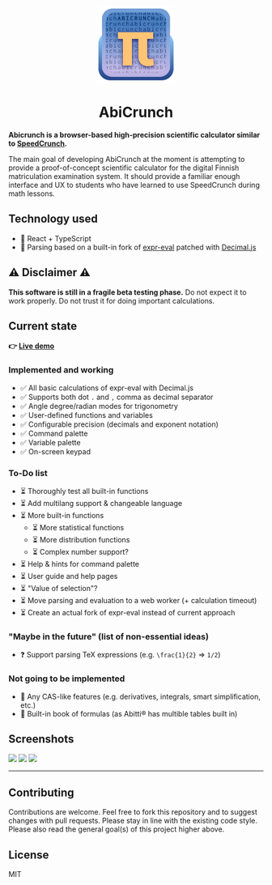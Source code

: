<p align="center" width="100%">
<img src="src/assets/icon.png" width="150">
<h1 style="text-align: center;">AbiCrunch</h1>
</p>

**Abicrunch is a browser-based high-precision scientific calculator similar to [SpeedCrunch](https://heldercorreia.bitbucket.io/speedcrunch/).**

The main goal of developing AbiCrunch at the moment is attempting to provide a proof-of-concept scientific calculator for the digital Finnish matriculation examination system. It should provide a familiar enough interface and UX to students who have learned to use SpeedCrunch during math lessons.

## Technology used
- 🚀 React + TypeScript
- 🔢 Parsing based on a built-in fork of [expr-eval](https://github.com/silentmatt/expr-eval) patched with [Decimal.js](https://github.com/MikeMcl/decimal.js)

## ⚠️ Disclaimer ⚠️
**This software is still in a fragile beta testing phase.**
Do not expect it to work properly. Do not trust it for doing important calculations.

## Current state

**👉️ [Live demo](https://crunch.lehtodigital.fi/?view=standalone)**

### Implemented and working
- ✅ All basic calculations of expr-eval with Decimal.js
- ✅ Supports both dot `.` and `,` comma as decimal separator
- ✅ Angle degree/radian modes for trigonometry
- ✅ User-defined functions and variables
- ✅ Configurable precision (decimals and exponent notation)
- ✅ Command palette
- ✅ Variable palette
- ✅ On-screen keypad

### To-Do list
- ⏳️ Thoroughly test all built-in functions
- ⏳️ Add multilang support & changeable language
- ⏳️ More built-in functions
    - ⏳️ More statistical functions
    - ⏳️ More distribution functions 
    - ⏳️ Complex number support?
- ⏳️ Help & hints for command palette
- ⏳️ User guide and help pages
- ⏳️ "Value of selection"?
- ⏳️ Move parsing and evaluation to a web worker (+ calculation timeout)
- ⏳️ Create an actual fork of expr-eval instead of current approach

### "Maybe in the future" (list of non-essential ideas)
- ❓️ Support parsing TeX expressions (e.g. `\frac{1}{2}` => `1/2`)

### Not going to be implemented
- 🚫 Any CAS-like features (e.g. derivatives, integrals, smart simplification, etc.)
- 🚫 Built-in book of formulas (as Abitti®️ has multible tables built in)


## Screenshots

<img src="https://lehtodigital.fi/f/uqBCh" height="150"> 
<img src="https://lehtodigital.fi/f/5FpIs" height="150">
<img src="https://lehtodigital.fi/f/v2UEt" height="150">

-----

## Contributing
Contributions are welcome. Feel free to fork this repository and to suggest changes with pull requests. Please stay in line with the existing code style. Please also read the general goal(s) of this project higher above.

## License
MIT
